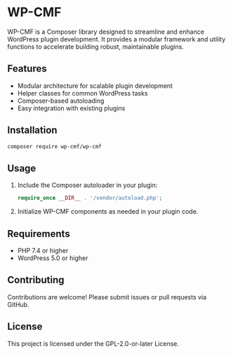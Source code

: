# WP-CMF

WP-CMF is a Composer library designed to streamline and enhance WordPress plugin development. It provides a modular framework and utility functions to accelerate building robust, maintainable plugins.

## Features

- Modular architecture for scalable plugin development
- Helper classes for common WordPress tasks
- Composer-based autoloading
- Easy integration with existing plugins

## Installation

```bash
composer require wp-cmf/wp-cmf
```

## Usage

1. Include the Composer autoloader in your plugin:
    ```php
    require_once __DIR__ . '/vendor/autoload.php';
    ```
2. Initialize WP-CMF components as needed in your plugin code.

## Requirements

- PHP 7.4 or higher
- WordPress 5.0 or higher

## Contributing

Contributions are welcome! Please submit issues or pull requests via GitHub.

## License

This project is licensed under the GPL-2.0-or-later License.